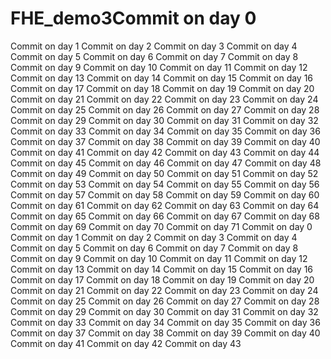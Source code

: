 # FHE_demo3Commit on day 0
Commit on day 1
Commit on day 2
Commit on day 3
Commit on day 4
Commit on day 5
Commit on day 6
Commit on day 7
Commit on day 8
Commit on day 9
Commit on day 10
Commit on day 11
Commit on day 12
Commit on day 13
Commit on day 14
Commit on day 15
Commit on day 16
Commit on day 17
Commit on day 18
Commit on day 19
Commit on day 20
Commit on day 21
Commit on day 22
Commit on day 23
Commit on day 24
Commit on day 25
Commit on day 26
Commit on day 27
Commit on day 28
Commit on day 29
Commit on day 30
Commit on day 31
Commit on day 32
Commit on day 33
Commit on day 34
Commit on day 35
Commit on day 36
Commit on day 37
Commit on day 38
Commit on day 39
Commit on day 40
Commit on day 41
Commit on day 42
Commit on day 43
Commit on day 44
Commit on day 45
Commit on day 46
Commit on day 47
Commit on day 48
Commit on day 49
Commit on day 50
Commit on day 51
Commit on day 52
Commit on day 53
Commit on day 54
Commit on day 55
Commit on day 56
Commit on day 57
Commit on day 58
Commit on day 59
Commit on day 60
Commit on day 61
Commit on day 62
Commit on day 63
Commit on day 64
Commit on day 65
Commit on day 66
Commit on day 67
Commit on day 68
Commit on day 69
Commit on day 70
Commit on day 71
Commit on day 0
Commit on day 1
Commit on day 2
Commit on day 3
Commit on day 4
Commit on day 5
Commit on day 6
Commit on day 7
Commit on day 8
Commit on day 9
Commit on day 10
Commit on day 11
Commit on day 12
Commit on day 13
Commit on day 14
Commit on day 15
Commit on day 16
Commit on day 17
Commit on day 18
Commit on day 19
Commit on day 20
Commit on day 21
Commit on day 22
Commit on day 23
Commit on day 24
Commit on day 25
Commit on day 26
Commit on day 27
Commit on day 28
Commit on day 29
Commit on day 30
Commit on day 31
Commit on day 32
Commit on day 33
Commit on day 34
Commit on day 35
Commit on day 36
Commit on day 37
Commit on day 38
Commit on day 39
Commit on day 40
Commit on day 41
Commit on day 42
Commit on day 43
